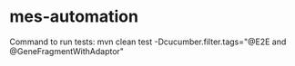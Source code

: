 # mes-automation

Command to run tests:
mvn clean test -Dcucumber.filter.tags="@E2E and @GeneFragmentWithAdaptor"
